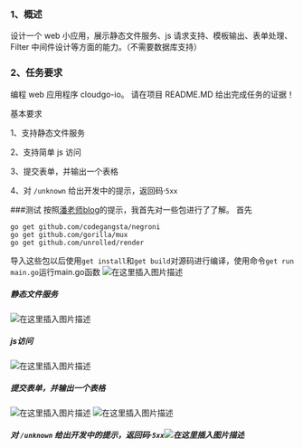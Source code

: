 ﻿### 1、概述
设计一个 web 小应用，展示静态文件服务、js 请求支持、模板输出、表单处理、Filter 中间件设计等方面的能力。（不需要数据库支持）
### 2、任务要求
编程 web 应用程序 cloudgo-io。 请在项目 README.MD 给出完成任务的证据！

基本要求

1、支持静态文件服务

2、支持简单 js 访问

3、提交表单，并输出一个表格

4、对 `/unknown` 给出开发中的提示，返回码·`5xx`

###测试
按照[潘老师blog](https://blog.csdn.net/pmlpml/article/details/78539261)的提示，我首先对一些包进行了了解。
首先
```
go get github.com/codegangsta/negroni
go get github.com/gorilla/mux
go get github.com/unrolled/render 
 ```
导入这些包以后使用`get install`和`get build`对源码进行编译，使用命令`get run main.go`运行main.go函数
![在这里插入图片描述](https://img-blog.csdnimg.cn/20191113223039628.png?x-oss-process=image/watermark,type_ZmFuZ3poZW5naGVpdGk,shadow_10,text_aHR0cHM6Ly9ibG9nLmNzZG4ubmV0L2hraWxsZXIxOTk5,size_16,color_FFFFFF,t_70)

##### 静态文件服务
![在这里插入图片描述](https://img-blog.csdnimg.cn/20191113223707849.png?x-oss-process=image/watermark,type_ZmFuZ3poZW5naGVpdGk,shadow_10,text_aHR0cHM6Ly9ibG9nLmNzZG4ubmV0L2hraWxsZXIxOTk5,size_16,color_FFFFFF,t_70)
##### js访问
![在这里插入图片描述](https://img-blog.csdnimg.cn/20191113223738417.png?x-oss-process=image/watermark,type_ZmFuZ3poZW5naGVpdGk,shadow_10,text_aHR0cHM6Ly9ibG9nLmNzZG4ubmV0L2hraWxsZXIxOTk5,size_16,color_FFFFFF,t_70)
##### 提交表单，并输出一个表格
![在这里插入图片描述](https://img-blog.csdnimg.cn/20191113223851359.png?x-oss-process=image/watermark,type_ZmFuZ3poZW5naGVpdGk,shadow_10,text_aHR0cHM6Ly9ibG9nLmNzZG4ubmV0L2hraWxsZXIxOTk5,size_16,color_FFFFFF,t_70)
![在这里插入图片描述](https://img-blog.csdnimg.cn/20191113223909747.png?x-oss-process=image/watermark,type_ZmFuZ3poZW5naGVpdGk,shadow_10,text_aHR0cHM6Ly9ibG9nLmNzZG4ubmV0L2hraWxsZXIxOTk5,size_16,color_FFFFFF,t_70)
##### 对 `/unknown` 给出开发中的提示，返回码·`5xx`![在这里插入图片描述](https://img-blog.csdnimg.cn/20191113223945385.png?x-oss-process=image/watermark,type_ZmFuZ3poZW5naGVpdGk,shadow_10,text_aHR0cHM6Ly9ibG9nLmNzZG4ubmV0L2hraWxsZXIxOTk5,size_16,color_FFFFFF,t_70)

